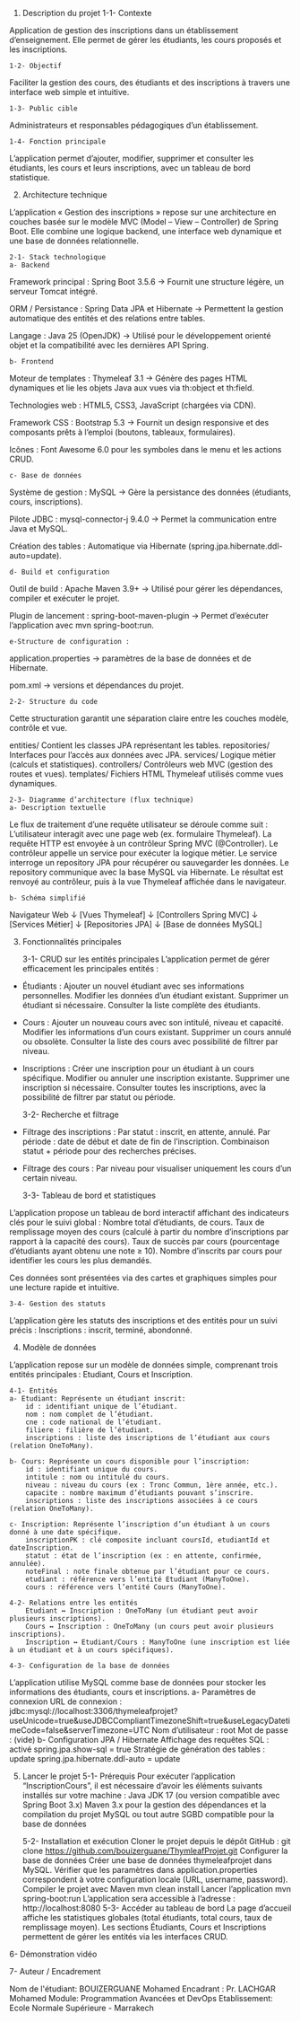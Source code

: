 1. Description du projet
	1-1- Contexte

Application de gestion des inscriptions dans un établissement d’enseignement.
Elle permet de gérer les étudiants, les cours proposés et les inscriptions.

	1-2- Objectif

Faciliter la gestion des cours, des étudiants et des inscriptions à travers une interface web simple et intuitive.

	1-3- Public cible

Administrateurs et responsables pédagogiques d’un établissement.

	1-4- Fonction principale

L’application permet d’ajouter, modifier, supprimer et consulter les étudiants, les cours et leurs inscriptions, avec un tableau de bord statistique.

2. Architecture technique

L’application « Gestion des inscriptions » repose sur une architecture en couches basée sur le modèle MVC (Model – View – Controller) de Spring Boot.
Elle combine une logique backend, une interface web dynamique et une base de données relationnelle.

	2-1- Stack technologique
	a- Backend

Framework principal : Spring Boot 3.5.6
→ Fournit une structure légère, un serveur Tomcat intégré.

ORM / Persistance : Spring Data JPA et Hibernate
→ Permettent la gestion automatique des entités et des relations entre tables.

Langage : Java 25 (OpenJDK)
→ Utilisé pour le développement orienté objet et la compatibilité avec les dernières API Spring.

	b- Frontend

Moteur de templates : Thymeleaf 3.1
→ Génère des pages HTML dynamiques et lie les objets Java aux vues via th:object et th:field.

Technologies web : HTML5, CSS3, JavaScript (chargées via CDN).

Framework CSS : Bootstrap 5.3
→ Fournit un design responsive et des composants prêts à l’emploi (boutons, tableaux, formulaires).

Icônes : Font Awesome 6.0 pour les symboles dans le menu et les actions CRUD.

	c- Base de données

Système de gestion : MySQL
→ Gère la persistance des données (étudiants, cours, inscriptions).

Pilote JDBC : mysql-connector-j 9.4.0
→ Permet la communication entre Java et MySQL.

Création des tables : Automatique via Hibernate (spring.jpa.hibernate.ddl-auto=update).

	d- Build et configuration

Outil de build : Apache Maven 3.9+
→ Utilisé pour gérer les dépendances, compiler et exécuter le projet.

Plugin de lancement : spring-boot-maven-plugin
→ Permet d’exécuter l’application avec mvn spring-boot:run.

	e-Structure de configuration :

application.properties → paramètres de la base de données et de Hibernate.

pom.xml → versions et dépendances du projet.

	2-2- Structure du code

Cette structuration garantit une séparation claire entre les couches modèle, contrôle et vue.

entities/	Contient les classes JPA représentant les tables.
repositories/	Interfaces pour l’accès aux données avec JPA.
services/	Logique métier (calculs et statistiques).
controllers/	Contrôleurs web MVC (gestion des routes et vues).
templates/	Fichiers HTML Thymeleaf utilisés comme vues dynamiques.


	2-3- Diagramme d’architecture (flux technique)
	a- Description textuelle
Le flux de traitement d’une requête utilisateur se déroule comme suit :
	L’utilisateur interagit avec une page web (ex. formulaire Thymeleaf).
	La requête HTTP est envoyée à un contrôleur Spring MVC (@Controller).
	Le contrôleur appelle un service pour exécuter la logique métier.
	Le service interroge un repository JPA pour récupérer ou sauvegarder les données.
	Le repository communique avec la base MySQL via Hibernate.
	Le résultat est renvoyé au contrôleur, puis à la vue Thymeleaf affichée dans le navigateur.

	b- Schéma simplifié
Navigateur Web
     ↓
[Vues Thymeleaf]
     ↓
[Controllers Spring MVC]
     ↓
[Services Métier]
     ↓
[Repositories JPA]
     ↓
[Base de données MySQL]


3. Fonctionnalités principales

	3-1- CRUD sur les entités principales
L’application permet de gérer efficacement les principales entités :
* Étudiants :
	Ajouter un nouvel étudiant avec ses informations personnelles.
	Modifier les données d’un étudiant existant.
	Supprimer un étudiant si nécessaire.
	Consulter la liste complète des étudiants.

* Cours :
	Ajouter un nouveau cours avec son intitulé, niveau et capacité.
	Modifier les informations d’un cours existant.
	Supprimer un cours annulé ou obsolète.
	Consulter la liste des cours avec possibilité de filtrer par niveau.

* Inscriptions :
	Créer une inscription pour un étudiant à un cours spécifique.
	Modifier ou annuler une inscription existante.
	Supprimer une inscription si nécessaire.
	Consulter toutes les inscriptions, avec la possibilité de filtrer par statut ou période.

	3-2- Recherche et filtrage

* Filtrage des inscriptions :
	Par statut : inscrit, en attente, annulé.
	Par période : date de début et date de fin de l’inscription.
	Combinaison statut + période pour des recherches précises.
* Filtrage des cours :
	Par niveau pour visualiser uniquement les cours d’un certain niveau.

	3-3- Tableau de bord et statistiques

L’application propose un tableau de bord interactif affichant des indicateurs clés pour le suivi global :
	Nombre total d’étudiants, de cours.
	Taux de remplissage moyen des cours (calculé à partir du nombre d’inscriptions par rapport à la capacité des cours).
	Taux de succès par cours (pourcentage d’étudiants ayant obtenu une note ≥ 10).
	Nombre d’inscrits par cours pour identifier les cours les plus demandés.

Ces données sont présentées via des cartes et graphiques simples pour une lecture rapide et intuitive.

	3-4- Gestion des statuts

L’application gère les statuts des inscriptions et des entités pour un suivi précis :
	Inscriptions : inscrit, terminé, abondonné.

4. Modèle de données

L’application repose sur un modèle de données simple, comprenant trois entités principales : Etudiant, Cours et Inscription.

	4-1- Entités
	a- Etudiant: Représente un étudiant inscrit:
		id : identifiant unique de l’étudiant.
		nom : nom complet de l’étudiant.
		cne : code national de l’étudiant.
		filiere : filière de l’étudiant.
		inscriptions : liste des inscriptions de l’étudiant aux cours (relation OneToMany).

	b- Cours: Représente un cours disponible pour l’inscription:
		id : identifiant unique du cours.
		intitule : nom ou intitulé du cours.
		niveau : niveau du cours (ex : Tronc Commun, 1ère année, etc.).
		capacite : nombre maximum d’étudiants pouvant s’inscrire.
		inscriptions : liste des inscriptions associées à ce cours (relation OneToMany).

	c- Inscription: Représente l’inscription d’un étudiant à un cours donné à une date spécifique.
		inscriptionPK : clé composite incluant coursId, etudiantId et dateInscription.
		statut : état de l’inscription (ex : en attente, confirmée, annulée).
		noteFinal : note finale obtenue par l’étudiant pour ce cours.
		etudiant : référence vers l’entité Etudiant (ManyToOne).
		cours : référence vers l’entité Cours (ManyToOne).

	4-2- Relations entre les entités
		Etudiant ↔ Inscription : OneToMany (un étudiant peut avoir plusieurs inscriptions).
		Cours ↔ Inscription : OneToMany (un cours peut avoir plusieurs inscriptions).
		Inscription ↔ Etudiant/Cours : ManyToOne (une inscription est liée à un étudiant et à un cours spécifiques).

	4-3- Configuration de la base de données
L’application utilise MySQL comme base de données pour stocker les informations des étudiants, cours et inscriptions.
	a- Paramètres de connexion
		URL de connexion :
jdbc:mysql://localhost:3306/thymeleafprojet?useUnicode=true&useJDBCCompliantTimezoneShift=true&useLegacyDatetimeCode=false&serverTimezone=UTC
		Nom d’utilisateur : root
		Mot de passe : (vide)
	b- Configuration JPA / Hibernate
		Affichage des requêtes SQL : activé
		spring.jpa.show-sql = true
		Stratégie de génération des tables : update
		spring.jpa.hibernate.ddl-auto = update

5. Lancer le projet
	5-1- Prérequis
Pour exécuter l’application “InscriptionCours”, il est nécessaire d’avoir les éléments suivants installés sur votre machine :
	Java JDK 17 (ou version compatible avec Spring Boot 3.x)
	Maven 3.x pour la gestion des dépendances et la compilation du projet
	MySQL ou tout autre SGBD compatible pour la base de données

	5-2- Installation et exécution
	Cloner le projet depuis le dépôt GitHub :
		git clone https://github.com/bouizerguane/ThymleafProjet.git
	Configurer la base de données
		Créer une base de données thymeleafprojet dans MySQL.
		Vérifier que les paramètres dans application.properties correspondent à votre configuration locale (URL, username, password).
	Compiler le projet avec Maven
		mvn clean install
	Lancer l’application
		mvn spring-boot:run
	L’application sera accessible à l’adresse : http://localhost:8080
	5-3- Accéder au tableau de bord
		La page d’accueil affiche les statistiques globales (total étudiants, total cours, taux de remplissage moyen).
		Les sections Étudiants, Cours et Inscriptions permettent de gérer les entités via les interfaces CRUD.

6- Démonstration vidéo



7- Auteur / Encadrement
 
 Nom de l'étudiant: BOUIZERGUANE Mohamed
Encadrant : Pr. LACHGAR Mohamed
Module: Programmation Avancées et DevOps
Etablissement: Ecole Normale Supérieure - Marrakech

